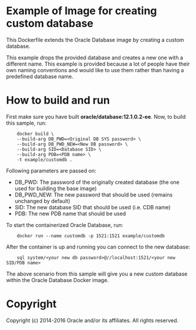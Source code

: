 Example of Image for creating custom database
=============================================
This Dockerfile extends the Oracle Database image by creating a custom database.

This example drops the provided database and creates a new one with a different name.
This example is provided because a lot of people have their own naming conventions and
would like to use them rather than having a predefined database name.

# How to build and run
First make sure you have built **oracle/database:12.1.0.2-ee**. Now, to build this sample, run:

        docker build \
        --build-arg DB_PWD=<Original DB SYS password> \
        --build-arg DB_PWD_NEW=<New DB password> \
        --build-arg SID=<Database SID> \
        --build-arg PDB=<PDB name> \
        -t example/customdb .

Following parameters are passed on:
* DB_PWD: The password of the originally created database (the one used for building the base image)
* DB_PWD_NEW: The new password that should be used (remains unchanged by default)
* SID: The new database SID that should be used (i.e. CDB name)
* PDB: The new PDB name that should be used

To start the containerized Oracle Database, run:

        docker run --name customdb -p 1521:1521 example/customdb

After the container is up and running you can connect to the new database:

        sql system/<your new db password>@//localhost:1521/<your new SID/PDB name>

The above scenario from this sample will give you a new custom database within the Oracle Database Docker image.

# Copyright
Copyright (c) 2014-2016 Oracle and/or its affiliates. All rights reserved.
